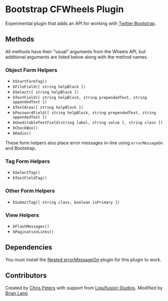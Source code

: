 # Bootstrap CFWheels Plugin

Experimental plugin that adds an API for working with [Twitter Bootstrap][1].

## Methods

All methods have their "usual" arguments from the Wheels API, but additional arguments are listed below along with the
method names.

### Object Form Helpers

  * `hStartFormTag()`
  * `bFileField([ string helpBlock ])`
  * `bSelect([ string helpBlock ])`
  * `bTextField([ string helpBlock, string prependedText, string appendedText ])`
  * `bTextArea([ string helpBlock ])`
  * `bPasswordField([ string helpBlock, string prependedText, string appendedText ])`
  * `bUneditableTextField(string label, string value [, string class ])`
  * `bCheckBox()`
  * `bRadio()`

These form helpers also place error messages in-line using `errorMessageOn` and Bootstrap.

### Tag Form Helpers

  * `bSelectTag()`
  * `bTextFieldTag()`

### Other Form Helpers

  * `bSubmitTag([ string class, boolean isPrimary ])`

### View Helpers

  * `bFlashMessages()`
  * `bPaginationLinks()`

## Dependencies

You must install the [Nested errorMessageOn][2] plugin for this plugin to work.

## Contributors

Created by [Chris Peters][3] with support from [Liquifusion Studios][4].
Modified by [Brian Lang][5]

[1]: http://twitter.github.com/bootstrap/
[2]: http://cfwheels.org/plugins/listing/78
[3]: http://cfwheels.org/user/profile/1
[4]: http://liquifusion.com/
[5]: https://github.com/brilang